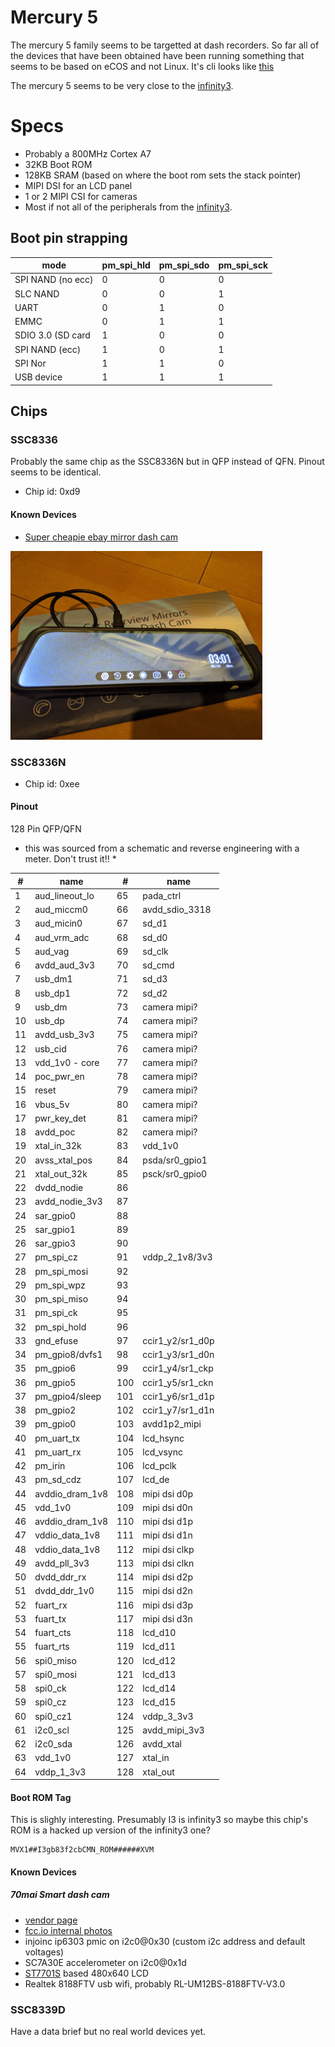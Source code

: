 # Mercury 5

The mercury 5 family seems to be targetted at dash recorders. So far all of the devices that have been obtained have been running something that seems to be based on eCOS and not Linux. It's cli looks like [this](firmware_cli.md)

The mercury 5 seems to be very close to the [infinity3](/infinity3).

# Specs

- Probably a 800MHz Cortex A7
- 32KB Boot ROM
- 128KB SRAM (based on where the boot rom sets the stack pointer)
- MIPI DSI for an LCD panel
- 1 or 2 MIPI CSI for cameras
- Most if not all of the peripherals from the [infinity3](/infinity3/).

## Boot pin strapping

| mode              | pm_spi_hld | pm_spi_sdo | pm_spi_sck |
|-------------------|------------|------------|------------|
| SPI NAND (no ecc) | 0          | 0          | 0          |
| SLC NAND          | 0          | 0          | 1          |
| UART              | 0          | 1          | 0          |
| EMMC              | 0          | 1          | 1          |
| SDIO 3.0 (SD card | 1          | 0          | 0          |
| SPI NAND (ecc)    | 1          | 0          | 1          |
| SPI Nor           | 1          | 1          | 0          |
| USB device        | 1          | 1          | 1          |


## Chips

### SSC8336

Probably the same chip as the SSC8336N but in QFP instead of QFN. Pinout seems to be identical.

- Chip id: 0xd9

#### Known Devices

- [Super cheapie ebay mirror dash cam](cheapiemirrordashcam)

![cheapiemirrordashcam](cheapiemirrordashcam/inaction_thumb.jpg)

### SSC8336N

- Chip id: 0xee

#### Pinout

128 Pin QFP/QFN

* this was sourced from a schematic and reverse engineering with a meter. Don't trust it!! *


| #   | name            | #   | name             |
|-----|-----------------|-----|------------------|
| 1   | aud_lineout_lo  | 65  | pada_ctrl        |
| 2   | aud_miccm0      | 66  | avdd_sdio_3318   |
| 3   | aud_micin0      | 67  | sd_d1            |
| 4   | aud_vrm_adc     | 68  | sd_d0            |
| 5   | aud_vag         | 69  | sd_clk           |
| 6   | avdd_aud_3v3    | 70  | sd_cmd           |
| 7   | usb_dm1         | 71  | sd_d3            |
| 8   | usb_dp1         | 72  | sd_d2            |
| 9   | usb_dm          | 73  | camera mipi?     |
| 10  | usb_dp          | 74  | camera mipi?     |
| 11  | avdd_usb_3v3    | 75  | camera mipi?     |
| 12  | usb_cid         | 76  | camera mipi?     |
| 13  | vdd_1v0 - core  | 77  | camera mipi?     |
| 14  | poc_pwr_en      | 78  | camera mipi?     |
| 15  | reset           | 79  | camera mipi?     |
| 16  | vbus_5v         | 80  | camera mipi?     |
| 17  | pwr_key_det     | 81  | camera mipi?     |
| 18  | avdd_poc        | 82  | camera mipi?     |
| 19  | xtal_in_32k     | 83  | vdd_1v0          |
| 20  | avss_xtal_pos   | 84  | psda/sr0_gpio1   |
| 21  | xtal_out_32k    | 85  | psck/sr0_gpio0   |
| 22  | dvdd_nodie      | 86  |                  |
| 23  | avdd_nodie_3v3  | 87  |                  |
| 24  | sar_gpio0       | 88  |                  |
| 25  | sar_gpio1       | 89  |                  |
| 26  | sar_gpio3       | 90  |                  |
| 27  | pm_spi_cz       | 91  | vddp_2_1v8/3v3   |
| 28  | pm_spi_mosi     | 92  |                  |
| 29  | pm_spi_wpz      | 93  |                  |
| 30  | pm_spi_miso     | 94  |                  |
| 31  | pm_spi_ck       | 95  |                  |
| 32  | pm_spi_hold     | 96  |                  | 
| 33  | gnd_efuse       | 97  | ccir1_y2/sr1_d0p |
| 34  | pm_gpio8/dvfs1  | 98  | ccir1_y3/sr1_d0n |
| 35  | pm_gpio6        | 99  | ccir1_y4/sr1_ckp |
| 36  | pm_gpio5        | 100 | ccir1_y5/sr1_ckn |
| 37  | pm_gpio4/sleep  | 101 | ccir1_y6/sr1_d1p |
| 38  | pm_gpio2        | 102 | ccir1_y7/sr1_d1n |
| 39  | pm_gpio0        | 103 | avdd1p2_mipi     |
| 40  | pm_uart_tx      | 104 | lcd_hsync        | 
| 41  | pm_uart_rx      | 105 | lcd_vsync        |
| 42  | pm_irin         | 106 | lcd_pclk         |
| 43  | pm_sd_cdz       | 107 | lcd_de           |
| 44  | avddio_dram_1v8 | 108 | mipi dsi d0p     |
| 45  | vdd_1v0         | 109 | mipi dsi d0n     |
| 46  | avddio_dram_1v8 | 110 | mipi dsi d1p     |
| 47  | vddio_data_1v8  | 111 | mipi dsi d1n     |
| 48  | vddio_data_1v8  | 112 | mipi dsi clkp    |
| 49  | avdd_pll_3v3    | 113 | mipi dsi clkn    |
| 50  | dvdd_ddr_rx     | 114 | mipi dsi d2p     |
| 51  | dvdd_ddr_1v0    | 115 | mipi dsi d2n     |
| 52  | fuart_rx        | 116 | mipi dsi d3p     |
| 53  | fuart_tx        | 117 | mipi dsi d3n     |
| 54  | fuart_cts       | 118 | lcd_d10          |
| 55  | fuart_rts       | 119 | lcd_d11          |
| 56  | spi0_miso       | 120 | lcd_d12          |
| 57  | spi0_mosi       | 121 | lcd_d13          |
| 58  | spi0_ck         | 122 | lcd_d14          |
| 59  | spi0_cz         | 123 | lcd_d15          |
| 60  | spi0_cz1        | 124 | vddp_3_3v3       |
| 61  | i2c0_scl        | 125 | avdd_mipi_3v3    |
| 62  | i2c0_sda        | 126 | avdd_xtal        |
| 63  | vdd_1v0         | 127 | xtal_in          |
| 64  | vddp_1_3v3      | 128 | xtal_out         |

#### Boot ROM Tag

This is slighly interesting. Presumably I3 is infinity3 so maybe this chip's ROM is a hacked up version of the infinity3 one?

```
MVX1##I3gb83f2cbCMN_ROM######XVM
```

#### Known Devices 

##### 70mai Smart dash cam 

- [vendor page](https://www.70mai.com/en/70mai-dash-cam-lite/?gclid=EAIaIQobChMIzsLkl6y_5QIVEz5gCh1UOg9eEAAYASAAEgLvffD_BwE) 
- [fcc.io internal photos](https://fccid.io/2AOK9-MIDRIVED08/Internal-Photos/internal-photos-4351132)
- injoinc ip6303 pmic on i2c0@0x30 (custom i2c address and default voltages)
- SC7A30E accelerometer on i2c0@0x1d
- [ST7701S](http://www.startek-lcd.com/res/starteklcd/pdres/201705/20170512144242904.pdf) based 480x640 LCD
- Realtek 8188FTV usb wifi, probably RL-UM12BS-8188FTV-V3.0


### SSC8339D

Have a data brief but no real world devices yet.
